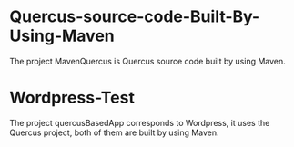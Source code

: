 # Quercus-source-code-Built-By-Using-Maven
The project MavenQuercus is Quercus source code built by using Maven. 

# Wordpress-Test
The project quercusBasedApp corresponds to Wordpress, it uses the Quercus project, both of them are built by using Maven.



